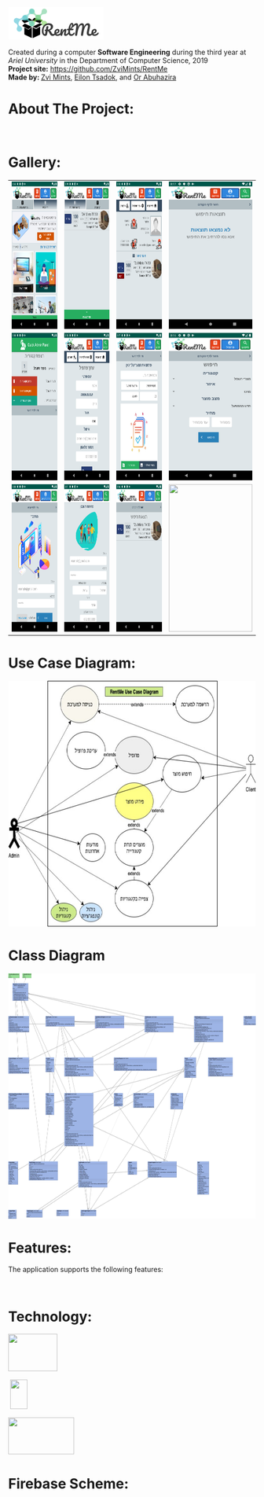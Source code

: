 <p><img src="./app/src/main/res/drawable/logo.png" /></p>
<p>Created during a computer <strong>Software Engineering</strong> during the third year at <em>Ariel University</em> in the Department of Computer Science, 2019 <br /> <strong>Project site:</strong>&nbsp;<a href="https://github.com/ZviMints/RentMe">https://github.com/ZviMints/RentMe</a><br /> <strong>Made by: </strong> <a href="https://github.com/ZviMints">Zvi Mints</a>, <a href="https://github.com/eilon26">Eilon Tsadok</a>, and <a href="https://github.com/orabu103">Or Abuhazira</a></p>
<h1>About The Project:</h1>
<p>&nbsp;</p>
<h1>Gallery:</h1>
<table cellspacing="10">
<tbody>
<tr>
<td><img src="./images/Home_page.png" width="170px" height="300px" /></td>
<td><img src="./images/Last_products.png" width="170px" height="300px" /></td>
<td><img src="./images/Profile.png" width="170px" height="300px" /></td>
<td><img src="./images/Empty_search.png" width="170px" height="300px" /></td>
</tr>
<tr>
<td><img src="./images/Manage_categories.png" width="170px" height="300px" /></td>
<td><img src="./images/Edit_profile.png" width="170px" height="300px" /></td>
<td><img src="./images/Publish.png" width="170px" height="300px" /></td>
  <td><img src="./images/Search.png" width="170px" height="300px"/></td>
</tr>
<tr>
<td><img src="./images/Login_page.png" width="170px" height="300px" /></td>
<td><img src="./images/SignIn_page.png" width="170px" height="300px" /></td>
<td><img src="./images/Search_1.png" width="170px" height="300px" /></td>
<td><img src="./images/Configure_Management.jpeg" width="170px" height="300px"/></td>
  </tr>
</tbody>
</table>
<h1>Use Case Diagram:</h1>
<img src="./images/Use Case Diagram.jpg" width="700px" height="500px"/>
<h1>Class Diagram</h1>
<p><a href="./images/RentMeClassDiagram.jpeg"><img src="./images/RentMeClassDiagram.jpeg" width="800px" height="500px" /></a></p>
<h1>Features:</h1>
<p>The application supports the following features:</p>
<p>&nbsp;</p>
<h1>Technology:</h1>
<p><img src="https://tinuiti.com/wp-content/uploads/2019/05/Google-Firebase-logo-e1494819679178-1080x675.png" width="100px" height="76px" /></p>
<p>&nbsp;<img src="https://upload.wikimedia.org/wikipedia/he/thumb/0/05/Java_Logo.svg.png/140px-Java_Logo.svg.png" width="35px" height="60px" /></p>
<p><img src="https://cdn.mos.cms.futurecdn.net/Ju3ceiZzGSSQacR2juGN98-320-80.png" alt="" width="134" height="75" /></p>
<h1>Firebase Scheme:</h1>
<p>&nbsp;</p>
<p><br />&nbsp;</p>
